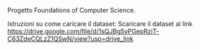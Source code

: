 Progetto Foundations of Computer Science.

Istruzioni su come caricare il dataset:
Scaricare il dataset al link https://drive.google.com/file/d/1sQJBg5vPGepRziT-C63ZdeCQLzZ1QSwN/view?usp=drive_link

